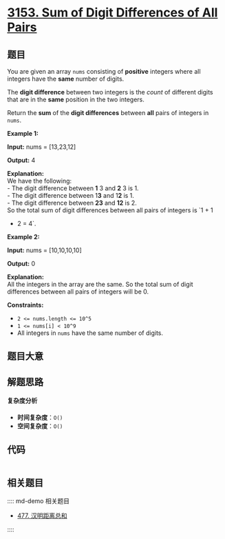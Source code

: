 # [3153. Sum of Digit Differences of All Pairs](https://leetcode.com/problems/sum-of-digit-differences-of-all-pairs/)

## 题目

You are given an array `nums` consisting of **positive** integers where all
integers have the **same** number of digits.

The **digit difference** between two integers is the _count_ of different
digits that are in the **same** position in the two integers.

Return the **sum** of the **digit differences** between **all** pairs of
integers in `nums`.

**Example 1:**

**Input:** nums = [13,23,12]

**Output:** 4

**Explanation:**  
We have the following:  
\- The digit difference between **1** 3 and **2** 3 is 1.  
\- The digit difference between 1**3** and 1**2** is 1.  
\- The digit difference between **23** and **12** is 2.  
So the total sum of digit differences between all pairs of integers is `1 + 1

- 2 = 4`.

**Example 2:**

**Input:** nums = [10,10,10,10]

**Output:** 0

**Explanation:**  
All the integers in the array are the same. So the total sum of digit
differences between all pairs of integers will be 0.

**Constraints:**

- `2 <= nums.length <= 10^5`
- `1 <= nums[i] < 10^9`
- All integers in `nums` have the same number of digits.

## 题目大意

## 解题思路

#### 复杂度分析

- **时间复杂度**：`O()`
- **空间复杂度**：`O()`

## 代码

```javascript

```

## 相关题目

:::: md-demo 相关题目

- [477. 汉明距离总和](https://leetcode.com/problems/total-hamming-distance)

::::
